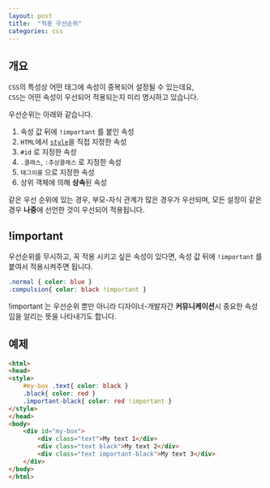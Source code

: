 ```yaml
---
layout: post
title:  "적용 우선순위"
categories: css
---
```


## 개요
`CSS`의 특성상 어떤 태그에 속성이 중복되어 설정될 수 있는데요,  
`CSS`는 어떤 속성이 우선되어 적용되는지 미리 명시하고 있습니다.

우선순위는 아래와 같습니다.

1. 속성 값 뒤에 `!important` 를 붙인 속성 
2. `HTML`에서 [`style`](/html-course/태그의-속성#style-속성)을 직접 지정한 속성
3. `#id` 로 지정한 속성
4. `.클래스`, `:추상클래스` 로 지정한 속성 
5. `태그이름` 으로 지정한 속성 
6. 상위 객체에 의해 **상속**된 속성


같은 우선 순위에 있는 경우, 부모-자식 관계가 많은 경우가 우선되며, 모든 설정이 같은 경우 **나중**에 선언한 것이 우선되어 적용됩니다.


## !important
우선순위를 무시하고, 꼭 적용 시키고 싶은 속성이 있다면, 속성 값 뒤에 `!important` 를 붙여서 적용시켜주면 됩니다.

```css
.normal { color: blue }
.compulsion{ color: black !important }
```

!important 는 우선순위 뿐만 아니라 디자이너-개발자간 **커뮤니케이션**시 중요한 속성임을 알리는 뜻을 나타내기도 합니다.


## 예제
```html
<html>
<head>
<style>
	#my-box .text{ color: black }
	.black{ color: red }
	.important-black{ color: red !important }
</style>
</head>
<body>
	<div id="my-box">
		<div class="text">My text 1</div>
		<div class="text black">My text 2</div>
		<div class="text important-black">My text 3</div>
	</div>
</body>
</html>
```